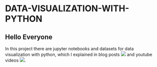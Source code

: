 # DATA-VISUALIZATION-WITH-PYTHON

## Hello Everyone

In this project there are jupyter notebooks and datasets for data visualization with python, which I explained in blog posts [![](https://img.shields.io/badge/Medium-English-purple.svg?&logo=medium&logoColor=white)](https://tirendazacademy.medium.com)  and youtube videos [![](https://img.shields.io/badge/YouTube-Türkçe-deeppink?&logo=youtube&logoColor=white)](https://www.youtube.com/tirendazakademi).
